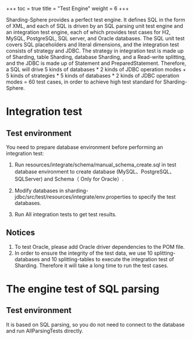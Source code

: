 +++
toc = true
title = "Test Engine"
weight = 6
+++

Sharding-Sphere provides a perfect test engine. It defines SQL in the form of XML, and each of SQL is driven by an SQL parsing unit test engine and an integration test engine, each of which provides test cases for H2, MySQL, PostgreSQL, SQL server, and Oracle databases.
The SQL unit test covers SQL placeholders and literal dimensions, and the integration test consists of strategy and JDBC. The strategy in integration test is made up of Sharding, table Sharding, database Sharding, and a Read-write splitting, and the JDBC is made up of Statement and PreparedStatement.
Therefore, a SQL will drive 5 kinds of databases * 2 kinds of JDBC operation modes + 5 kinds of strategies * 5 kinds of databases * 2 kinds of JDBC operation modes = 60 test cases, in order to achieve high test standard for Sharding-Sphere.

# Integration test

## Test environment

You need to prepare database environment before performing an integration test:

1. Run resources/integrate/schema/manual_schema_create.sql in test database environment to create database (MySQL、PostgreSQL、SQLServer) and Schema（ Only for Oracle）.

1. Modify databases in sharding-jdbc/src/test/resources/integrate/env.properties to specify the test databases.

1. Run All integration tests to get test results.

## Notices

1. To test Oracle, please add Oracle driver dependencies to the POM file.
1. In order to ensure the integrity of the test data, we use 10 splitting-databases and 10 splitting-tables to execute the integration test of Sharding. Therefore it will take a long time to run the test cases.

# The engine test of SQL parsing

## Test environment

It is based on SQL parsing, so you do not need to connect to the database and run AllParsingTests directly.
